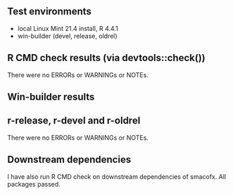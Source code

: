 ## Test environments
* local Linux Mint 21.4 install, R 4.4.1
* win-builder (devel, release, oldrel)

## R CMD check results (via devtools::check())
There were no ERRORs or WARNINGs or NOTEs. 

## Win-builder results
## r-release, r-devel and r-oldrel
There were no ERRORs or WARNINGs or NOTEs.

## Downstream dependencies
I have also run R CMD check on downstream dependencies of smacofx. 
All packages passed.
